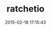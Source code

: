 ---
layout: post
title:  "ratchetio"
repo:   "ratchetio/ratchetio-gem"
date:   2015-02-18 17:15:43
gemurl: https://github.com/ratchetio/ratchetio-gem
---